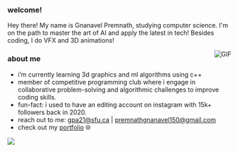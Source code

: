 <h3>welcome!</h3> 

Hey there! My name is Gnanavel Premnath, studying computer science. I'm on the path to master the art of AI and apply the latest in tech! Besides coding, I do VFX and 3D animations!

<img align="right" alt="GIF" src="https://media1.giphy.com/media/v1.Y2lkPTc5MGI3NjExeWt4MDZ4ZWEzaG1sbWs2YWJpZWp4b3I5c3AxYnNwZXdxYm5hbHgzMCZlcD12MV9pbnRlcm5hbF9naWZfYnlfaWQmY3Q9Zw/LSKHkpRJySs5W81D7B/giphy.gif" />

<h3>about me</h3>

- i’m currently learning 3d graphics and ml algorithms using c++
- member of competitive programming club where i engage in collaborative problem-solving and algorithmic challenges to improve coding skills.
- fun-fact: i used to have an editing account on instagram with 15k+ followers back in 2020.
- reach out to me: gpa21@sfu.ca | premnathgnanavel150@gmail.com
- check out my <a href="https://gnanavelpremnath.com/">portfolio</a> 🌐

<img align="left" src="https://media3.giphy.com/media/v1.Y2lkPTc5MGI3NjExMzZwZHM4bTNoNjd3cmx5NDI5a3VnODNlN2VqYmlvNG8xdG93N2RsaSZlcD12MV9pbnRlcm5hbF9naWZfYnlfaWQmY3Q9cw/5xRW2cUKfcyQg/giphy.gif" />
